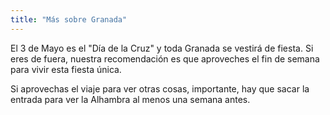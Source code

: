 ```yaml
---
title: "Más sobre Granada"
---
```


El 3 de Mayo es el "Día de la Cruz" y toda Granada se vestirá de fiesta.
Si eres de fuera, nuestra recomendación es que aproveches el fin de semana para vivir esta fiesta única.

Si aprovechas el viaje para ver otras cosas, importante, hay que sacar la entrada para ver la Alhambra al menos una semana antes.
